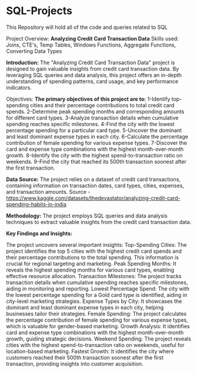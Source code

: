 # SQL-Projects
This Repository will hold all of the code and queries related to SQL

Project Overview: **Analyzing Credit Card Transaction Data**
Skills used: Joins, CTE's, Temp Tables, Windows Functions, Aggregate Functions, Converting Data Types

**Introduction:**
The "Analyzing Credit Card Transaction Data" project is designed to gain valuable insights from credit card transaction data. By leveraging SQL queries and data analysis, this project offers an in-depth understanding of spending patterns, card usage, and key performance indicators.

Objectives:
**The primary objectives of this project are to:**
1-Identify top-spending cities and their percentage contributions to total credit card spends.
2-Determine peak spending months and corresponding amounts for different card types.
3-Analyze transaction details when cumulative spending reaches specific milestones.
4-Find the city with the lowest percentage spending for a particular card type.
5-Uncover the dominant and least dominant expense types in each city.
6-Calculate the percentage contribution of female spending for various expense types.
7-Discover the card and expense type combinations with the highest month-over-month growth.
8-Identify the city with the highest spend-to-transaction ratio on weekends.
9-Find the city that reached its 500th transaction soonest after the first transaction.

**Data Source:**
The project relies on a dataset of credit card transactions, containing information on transaction dates, card types, cities, expenses, and transaction amounts.
Source - https://www.kaggle.com/datasets/thedevastator/analyzing-credit-card-spending-habits-in-india

**Methodology:**
The project employs SQL queries and data analysis techniques to extract valuable insights from the credit card transaction data.

**Key Findings and Insights:**

The project uncovers several important insights:
Top-Spending Cities: The project identifies the top 5 cities with the highest credit card spends and their percentage contributions to the total spending. This information is crucial for regional targeting and marketing.
Peak Spending Months: It reveals the highest spending months for various card types, enabling effective resource allocation.
Transaction Milestones: The project tracks transaction details when cumulative spending reaches specific milestones, aiding in monitoring and reporting.
Lowest Percentage Spend: The city with the lowest percentage spending for a Gold card type is identified, aiding in city-level marketing strategies.
Expense Types by City: It showcases the dominant and least dominant expense types in each city, helping businesses tailor their strategies.
Female Spending: The project calculates the percentage contribution of female spending for various expense types, which is valuable for gender-based marketing.
Growth Analysis: It identifies card and expense type combinations with the highest month-over-month growth, guiding strategic decisions.
Weekend Spending: The project reveals cities with the highest spend-to-transaction ratio on weekends, useful for location-based marketing.
Fastest Growth: It identifies the city where customers reached their 500th transaction soonest after the first transaction, providing insights into customer acquisition.
